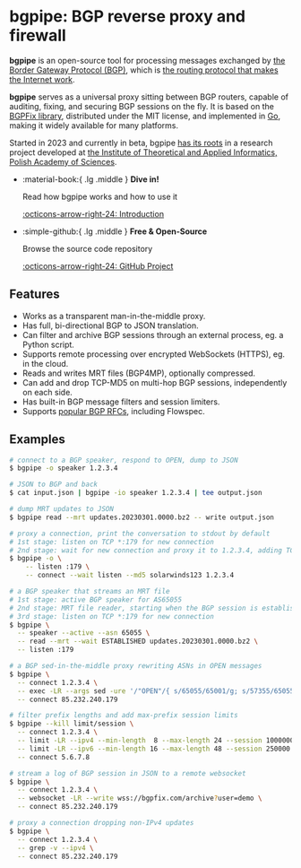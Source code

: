 # bgpipe: BGP reverse proxy and firewall

**bgpipe** is an open-source tool for processing messages exchanged by [the Border Gateway Protocol (BGP)](https://en.wikipedia.org/wiki/Border_Gateway_Protocol), which is [the routing protocol that makes the Internet work](https://learn.nsrc.org/bgp/bgp_intro).

**bgpipe** serves as a universal proxy sitting between BGP routers, capable of auditing, fixing, and securing BGP sessions on the fly.
It is based on the [BGPFix library](https://bgpfix.org/), distributed under the MIT license, and implemented in [Go](https://en.wikipedia.org/wiki/Go_(programming_language)), making it widely available for many platforms.

Started in 2023 and currently in beta, bgpipe [has its roots](https://dl.acm.org/doi/10.1145/3634737.3657000) in a research project developed at [the Institute of Theoretical and Applied Informatics, Polish Academy of Sciences](https://www.iitis.pl/en).

<div class="grid cards" markdown>

-   :material-book:{ .lg .middle } __Dive in!__

    Read how bgpipe works and how to use it

    [:octicons-arrow-right-24: Introduction](intro.md)

-   :simple-github:{ .lg .middle } __Free & Open-Source__

    Browse the source code repository

    [:octicons-arrow-right-24: GitHub Project](https://github.com/bgpfix/bgpipe)

</div>

## Features

- Works as a transparent man-in-the-middle proxy.
- Has full, bi-directional BGP to JSON translation.
- Can filter and archive BGP sessions through an external process, eg. a Python script.
- Supports remote processing over encrypted WebSockets (HTTPS), eg. in the cloud.
- Reads and writes MRT files (BGP4MP), optionally compressed.
- Can add and drop TCP-MD5 on multi-hop BGP sessions, independently on each side.
- Has built-in BGP message filters and session limiters.
- Supports [popular BGP RFCs](https://github.com/bgpfix/bgpfix/#bgp-features), including Flowspec.

## Examples

```bash linenums="1"
# connect to a BGP speaker, respond to OPEN, dump to JSON
$ bgpipe -o speaker 1.2.3.4

# JSON to BGP and back
$ cat input.json | bgpipe -io speaker 1.2.3.4 | tee output.json

# dump MRT updates to JSON
$ bgpipe read --mrt updates.20230301.0000.bz2 -- write output.json

# proxy a connection, print the conversation to stdout by default
# 1st stage: listen on TCP *:179 for new connection
# 2nd stage: wait for new connection and proxy it to 1.2.3.4, adding TCP-MD5
$ bgpipe -o \
	-- listen :179 \
	-- connect --wait listen --md5 solarwinds123 1.2.3.4

# a BGP speaker that streams an MRT file
# 1st stage: active BGP speaker for AS65055
# 2nd stage: MRT file reader, starting when the BGP session is established
# 3rd stage: listen on TCP *:179 for new connection
$ bgpipe \
  -- speaker --active --asn 65055 \
  -- read --mrt --wait ESTABLISHED updates.20230301.0000.bz2 \
  -- listen :179

# a BGP sed-in-the-middle proxy rewriting ASNs in OPEN messages
$ bgpipe \
  -- connect 1.2.3.4 \
  -- exec -LR --args sed -ure '/"OPEN"/{ s/65055/65001/g; s/57355/65055/g }' \
  -- connect 85.232.240.179

# filter prefix lengths and add max-prefix session limits
$ bgpipe --kill limit/session \
  -- connect 1.2.3.4 \
  -- limit -LR --ipv4 --min-length  8 --max-length 24 --session 1000000 \
  -- limit -LR --ipv6 --min-length 16 --max-length 48 --session 250000 \
  -- connect 5.6.7.8

# stream a log of BGP session in JSON to a remote websocket
$ bgpipe \
  -- connect 1.2.3.4 \
  -- websocket -LR --write wss://bgpfix.com/archive?user=demo \
  -- connect 85.232.240.179

# proxy a connection dropping non-IPv4 updates
$ bgpipe \
  -- connect 1.2.3.4 \
  -- grep -v --ipv4 \
  -- connect 85.232.240.179
```
